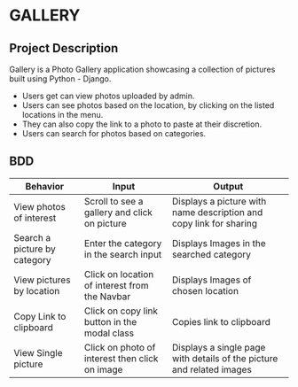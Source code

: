 # GALLERY

## Project Description

Gallery is a Photo Gallery application showcasing a collection of pictures built using Python - Django.

- Users get can view photos uploaded by admin.
- Users can see photos based on the location, by clicking on the listed locations in the menu.
- They can also copy the link to a photo to paste at their discretion.
- Users can search for photos based on categories.

## BDD

| Behavior                     | Input                                          | Output                                                                |
| ---------------------------- | ---------------------------------------------- | --------------------------------------------------------------------- |
| View photos of interest      | Scroll to see a gallery and click on picture   | Displays a picture with name description and copy link for sharing    |
| Search a picture by category | Enter the category in the search input         | Displays Images in the searched category                              |
| View pictures by location    | Click on location of interest from the Navbar  | Displays Images of chosen location                                    |
| Copy Link to clipboard       | Click on copy link button in the modal class   | Copies link to clipboard                                              |
| View Single picture          | Click on photo of interest then click on image | Displays a single page with details of the picture and related images |

<br>
